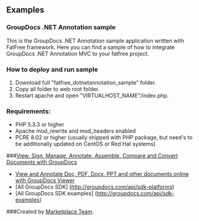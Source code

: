 ## Examples

### GroupDocs .NET Annotation sample

This is the GroupDocs .NET Annotation sample application written with FatFree framework. Here you can find a sample of how to integrate GroupDocs .NET Annotation MVC to your fatfree project.

### How to deploy and run sample

 1. Download full "fatfree_dotnetannotation_sample" folder.
 2. Copy all folder to web root folder.
 3. Restart apache and open "VIRTUALHOST_NAME"/index.php.

### Requirements:

* PHP 5.3.3 or higher
* Apache mod_rewrite and mod_headers enabled
* PCRE 8.02 or higher (usually shipped with PHP package, but need's to be additionally updated on CentOS or Red Hat systems)

###[View, Sign, Manage, Annotate, Assemble, Compare and Convert Documents with GroupDocs](http://groupdocs.com)
* [View and Annotate Doc, PDF, Docx, PPT and other documents online with GroupDocs Viewer](http://groupdocs.com/apps)
* [All GroupDocs SDK] (http://groupdocs.com/api/sdk-platforms)
* [All GroupDocs SDK examples] (http://groupdocs.com/api/sdk-examples)

###Created by [Marketplace Team](http://groupdocs.com/marketplace/).
